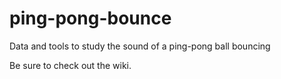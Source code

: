 # ping-pong-bounce
Data and tools to study the sound of a ping-pong ball bouncing

Be sure to check out the wiki.
